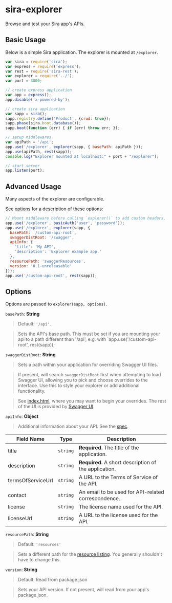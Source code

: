 sira-explorer
=============

Browse and test your Sira app's APIs.

## Basic Usage

Below is a simple Sira application. The explorer is mounted at `/explorer`.

```js
var sira = require('sira');
var express = require('express');
var rest = require('sira-rest');
var explorer = require('../');
var port = 3000;

// create express application
var app = express();
app.disable('x-powered-by');

// create sira application
var sapp = sira();
sapp.registry.define('Product', {crud: true});
sapp.phase(sira.boot.database());
sapp.boot(function (err) { if (err) throw err; });

// setup middlewares
var apiPath = '/api';
app.use('/explorer', explorer(sapp, { basePath: apiPath }));
app.use(apiPath, rest(sapp));
console.log("Explorer mounted at localhost:" + port + "/explorer");

// start server
app.listen(port);
```

## Advanced Usage

Many aspects of the explorer are configurable. 

See [options](#options) for a description of these options:

```js
// Mount middleware before calling `explorer()` to add custom headers, auth, etc.
app.use('/explorer', basicAuth('user', 'password'));
app.use('/explorer', explorer(sapp, {
  basePath: '/custom-api-root',
  swaggerDistRoot: '/swagger',
  apiInfo: {
    'title': 'My API',
    'description': 'Explorer example app.'
  },
  resourcePath: 'swaggerResources',
  version: '0.1-unreleasable'
}));
app.use('/custom-api-root', rest(sapp));
```

## Options

Options are passed to `explorer(sapp, options)`.

`basePath`: **String**

> Default: `'/api'`.

> Sets the API's base path. This must be set if you are mounting your api
> to a path different than '/api', e.g. with
> `app.use('/custom-api-root', rest(sapp));

`swaggerDistRoot`: **String** 

> Sets a path within your application for overriding Swagger UI files.

> If present, will search `swaggerDistRoot` first when attempting to load Swagger UI, allowing
> you to pick and choose overrides to the interface. Use this to style your explorer or
> add additional functionality.

> See [index.html](public/index.html), where you may want to begin your overrides.
> The rest of the UI is provided by [Swagger UI](https://github.com/wordnik/swagger-ui).

`apiInfo`: **Object**

> Additional information about your API. See the 
> [spec](https://github.com/wordnik/swagger-spec/blob/master/versions/1.2.md#513-info-object).

Field Name | Type | Description
---|:---:|---
<a name="infoTitle"/>title | `string` | **Required.** The title of the application.
<a name="infoDescription"/>description | `string` | **Required.** A short description of the application.
<a name="infoTermsOfServiceUrl"/>termsOfServiceUrl | `string` | A URL to the Terms of Service of the API.
<a name="infoContact"/>contact | `string` | An email to be used for API-related correspondence.
<a name="infoLicense"/>license | `string` | The license name used for the API.
<a name="infoLicenseUrl"/>licenseUrl | `string` | A URL to the license used for the API.

`resourcePath`: **String**

> Default: `'resources'`

> Sets a different path for the 
> [resource listing](https://github.com/wordnik/swagger-spec/blob/master/versions/1.2.md#51-resource-listing).
> You generally shouldn't have to change this.

`version`: **String**

> Default: Read from package.json

> Sets your API version. If not present, will read from your app's package.json.
